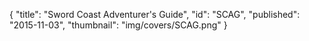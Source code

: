 {
  "title": "Sword Coast Adventurer's Guide",
  "id": "SCAG",
  "published": "2015-11-03",
  "thumbnail": "img/covers/SCAG.png"
}